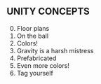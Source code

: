 ## UNITY CONCEPTS

0. Floor plans
1. On the ball
2. Colors!
3. Gravity is a harsh mistress
4. Prefabricated
5. Even more colors!
6. Tag yourself